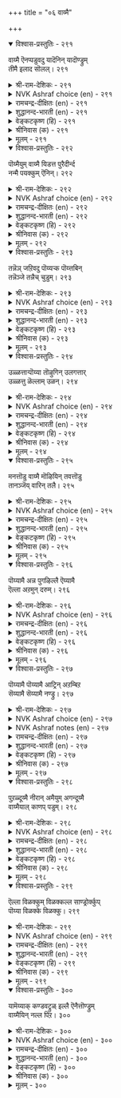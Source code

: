 +++
title = "०६ वाय्मै"

+++


<details open><summary>विश्वास-प्रस्तुतिः - २९१</summary>

वाय्मै ऎनप्पडुवदु यादॆनिन् यादॊण्ड्रुम्  
तीमै इलाद सॊलल्।      २९१
</details>

<details><summary>श्री-राम-देशिकः - २९१</summary>

वचनेन प्रयुक्तेन कस्यचित् मात्रयाऽपि चेत् ।  
दुःखानुत्पादनं लोके सत्यलक्षणमुच्यते ॥ २९१॥
</details>

<details><summary>NVK Ashraf choice (en) - २९१</summary>

०२९१
What is truthfulness? It is nothing but utterance
Wholly devoid of ill.
(V.V.S. Aiyar), (P.S. Sundaram)
</details>

<details><summary>रामचन्द्र-दीक्षितः (en) - २९१</summary>

291\. 'vāymai eṉappaṭuvatu yātu?' eṉiṉ, yātu oṉṟum  
tīmai ilāta colal.

291\. What is truth but unsullied utterance?  
</details>

<details><summary>शुद्धानन्द-भारती (en) - २९१</summary>

1\. வாய்மை எனப்படுவது யாதெனின் யாதொன்றும்  
தீமை இலாத சொலல்  
If "What is truth"? the question be,  
It is to speak out evil-free.        291  
</details>

<details><summary>वेङ्कटकृष्ण (हि) - २९१</summary>

291
परिभाषा है सत्य की, वचन विनिर्गत हानि ।  
सत्य-कथन से अल्प भी न हो किसी को ग्लानि ॥
</details>

<details><summary>श्रीनिवास (क) - २९१</summary>

291. यावॊन्दू कॆडुकिल्लद सॊल्लुगळन्नु आडुवुदे निज ऎनिसिकॊळ्ळुत्तदॆ.

</details>

<details><summary>मूलम् - २९१</summary>

वाय्मै ऎनप्पडुवदु यादॆनिन् यादॊण्ड्रुम्  
तीमै इलाद सॊलल्।      २९१
</details>

<details open><summary>विश्वास-प्रस्तुतिः - २९२</summary>

पॊय्मैयुम् वाय्मै यिडत्त पुरैदीर्न्द  
नन्मै पयक्कुम् ऎनिन्।      २९२
</details>

<details><summary>श्री-राम-देशिकः - २९२</summary>

असत्य वचनं चापि यदि स्यात् प्राणिनामिह ।  
अनिन्दितोपकाराय तत् सत्यवचनं मतम् ॥ २९२॥
</details>

<details><summary>NVK Ashraf choice (en) - २९२</summary>

०२९२
Even a lie would take the place of truth,
If it brings blameless benefit.
(N.V.K. Ashraf), (V. Ramasamy)
</details>

<details><summary>रामचन्द्र-दीक्षितः (en) - २९२</summary>

292\. poymmaiyum vāymai iṭatta-purai tīrnta  
naṉmai payakkum eṉiṉ.

292\. Even untruth has the stamp of truth, if it is free from harm.  
</details>

<details><summary>शुद्धानन्द-भारती (en) - २९२</summary>

2\. பொய்ம்மையும் வாய்மை யிடத்த புரைதீர்ந்த  
நன்மை பயக்கும் எனின்.  
E'en falsehood may for truth suffice,  
When good it brings removing vice.        292  
</details>

<details><summary>वेङ्कटकृष्ण (हि) - २९२</summary>

292
मिथ्या-भाषण यदि करे, दोषरहित कल्याण ।  
तो यह मिथ्या-कथन भी, मानो सत्य समान ॥
</details>

<details><summary>श्रीनिवास (क) - २९२</summary>

292. दोषविल्लद ऒळ्ळॆयतनवु, ऒन्दु सुळ्ळीनिन्द फलिसुवुदादरॆ, आडिद सुळ्ळू निजद सालिगे सेरुत्तदॆ.

</details>

<details><summary>मूलम् - २९२</summary>

पॊय्मैयुम् वाय्मै यिडत्त पुरैदीर्न्द  
नन्मै पयक्कुम् ऎनिन्।      २९२
</details>

<details open><summary>विश्वास-प्रस्तुतिः - २९३</summary>

तन्नॆञ् जऱिवदु पॊय्यऱ्क पॊय्त्तबिन्  
तन्नॆञ्जे तन्नैच् चुडुम्।      २९३
</details>

<details><summary>श्री-राम-देशिकः - २९३</summary>

असत्यमिति मत्वापि कथयन्ननृतं वचः ।  
पश्चात्तप्तमना भूत्वा ततो दुःखं स विन्दति ॥ २९३॥
</details>

<details><summary>NVK Ashraf choice (en) - २९३</summary>

०२९३
Lie not against your conscience,
Lest your own conscience burn you. *
(P.S. Sundaram)
</details>

<details><summary>रामचन्द्र-दीक्षितः (en) - २९३</summary>

293\. taṉ neñcu aṟivatu poyyaṟka; poyttapiṉ,  
taṉ neñcē taṉṉaic cuṭum.

293\. Let none utter a falsehood against his conscience lest it should torment him.  
</details>

<details><summary>शुद्धानन्द-भारती (en) - २९३</summary>

3\. தன்னெஞ் சறிவது பொய்யற்க பொய்த்தபின்  
தன்னெஞ்சே தன்னைச் சுடும்.  
Let not a man knowingly lie;  
Conscience will scorch and make him sigh.        293  
</details>

<details><summary>वेङ्कटकृष्ण (हि) - २९३</summary>

293
निज मन समझे जब स्वयं, झूठ न बोलें आप ।  
बोलें तो फिर आप को, निज मन दे संताप ॥
</details>

<details><summary>श्रीनिवास (क) - २९३</summary>

293. तन्न मनस्सु अरित विषयगळल्लि ऒब्बनु सुळ्ळाडबारदु; हागॆ सुळ्ळाडिदरॆ अवन मनस्से साक्षियागि निन्तु अवनन्नु
सुडुत्तदॆ.

</details>

<details><summary>मूलम् - २९३</summary>

तन्नॆञ् जऱिवदु पॊय्यऱ्क पॊय्त्तबिन्  
तन्नॆञ्जे तन्नैच् चुडुम्।      २९३
</details>

<details open><summary>विश्वास-प्रस्तुतिः - २९४</summary>

उळ्ळत्ताऱ्पॊय्या तॊऴुगिन् उलगत्तार्  
उळ्ळत्तु ळॆल्लाम् उळन्।      २९४
</details>

<details><summary>श्री-राम-देशिकः - २९४</summary>

सत्यमार्गेण गच्छन्तं तथा हृदयपूर्वकम् ।  
कृत्वा मनसि सर्वेऽपि प्रशंसन्ति नरोत्तमाः ॥ २९४॥
</details>

<details><summary>NVK Ashraf choice (en) - २९४</summary>

०२९४
He who lives truly in his own heart,
Truly lives in the hearts of all people.
(Satguru Subramuniyaswami)
</details>

<details><summary>रामचन्द्र-दीक्षितः (en) - २९४</summary>

294\. uḷḷattāl poyyātu oḻukiṉ, ulakattār  
uḷḷattuḷ ellām uḷaṉ.

294\. One sits high in the hearts of all who is true to oneself.  
</details>

<details><summary>शुद्धानन्द-भारती (en) - २९४</summary>

4\. உள்ளத்தால் பொய்யா தொழுகின் உலகத்தார்  
உள்ளத்து ளெல்லாம் உளன்.  
He lives in loving hearts of all  
Who serves the Truth serene in soul.        294  
</details>

<details><summary>वेङ्कटकृष्ण (हि) - २९४</summary>

294
मन से सत्याचरण का, जो करता अभ्यास ।  
जग के सब के हृदय में, करता है वह वास ॥
</details>

<details><summary>श्रीनिवास (क) - २९४</summary>

294. ऒब्बनु मनस्सिनिन्द सुळ्ळाडदॆ ऒळ्ळॆय रीतियल्लि नडॆदुकॊण्डरॆ, अवनु लोकद जनरॆल्लर मनस्सिनल्लि
नॆलॆयागुवनु.

</details>

<details><summary>मूलम् - २९४</summary>

उळ्ळत्ताऱ्पॊय्या तॊऴुगिन् उलगत्तार्  
उळ्ळत्तु ळॆल्लाम् उळन्।      २९४
</details>

<details open><summary>विश्वास-प्रस्तुतिः - २९५</summary>

मनत्तॊडु वाय्मै मॊऴियिन् तवत्तॊडु  
तानञ्जॆय् वारिन् तलै।      २९५
</details>

<details><summary>श्री-राम-देशिकः - २९५</summary>

मनोवाक्समभावेन सत्यवादी नरो भुवि ।  
तपोदानगुणाढ्येभ्यो नरेभ्योप्युत्तमः स्मृतः ॥ २९५॥
</details>

<details><summary>NVK Ashraf choice (en) - २९५</summary>

०२९५
Truthfulness in thought and word 
Outweighs penance and charity.
(P.S. Sundaram)
</details>

<details><summary>रामचन्द्र-दीक्षितः (en) - २९५</summary>

295\. maṉattoṭu vāymai moḻiyiṉ, tavattoṭu  
tāṉam ceyvāriṉ talai.

295\. Far greater than a benefactor or an ascetic is one whose words come from the depths of truth.  
</details>

<details><summary>शुद्धानन्द-भारती (en) - २९५</summary>

5\. மனத்தொடு வாய்மை மொழியின் தவத்தொடு  
தானஞ்செய் வாரின் தலை.  
To speak the truth from heart sincere  
Is more than giving and living austere.        295  
</details>

<details><summary>वेङ्कटकृष्ण (हि) - २९५</summary>

295
दान-पुण्य तप-कर्म भी, करते हैं जो लोग ।  
उनसे बढ़ हैं, हृदय से, सच बोलें जो लोग ॥
</details>

<details><summary>श्रीनिवास (क) - २९५</summary>

295. ऒब्बनु मनःपूर्वकवागि निजवाडुवुदादरॆ, अवनु तपस्सु माडि, दानधर्मगळन्नु नडॆसुववरिगिन्त मेलादवनु
ऎनिसिकॊळ्ळुत्तानॆ.

</details>

<details><summary>मूलम् - २९५</summary>

मनत्तॊडु वाय्मै मॊऴियिन् तवत्तॊडु  
तानञ्जॆय् वारिन् तलै।      २९५
</details>

<details open><summary>विश्वास-प्रस्तुतिः - २९६</summary>

पॊय्यामै अन्न पुगऴिल्लै ऎय्यामै  
ऎल्ला अऱमुन् दरुम्।      २९६
</details>

<details><summary>श्री-राम-देशिकः - २९६</summary>

न सत्यवचनादन्यद्विद्यते कीर्तिवर्धकम् ।  
कायक्लेशं विना वक्तुस्तत् स्वर्गमपि यच्छति ॥ २९६॥
</details>

<details><summary>NVK Ashraf choice (en) - २९६</summary>

०२९६
Nothing but the fame of truthfulness
Can give all other virtues effortlessly. *
(P.S. Sundaram), (Satguru Subramuniyaswami)
</details>

<details><summary>रामचन्द्र-दीक्षितः (en) - २९६</summary>

296\. poyyāmai aṉṉa pukaḻ illai; eyyāmai,  
ellā aṟamum tarum.

296\. One’s renown is rooted only in truth; it leads one easily to every other virtue.  
</details>

<details><summary>शुद्धानन्द-भारती (en) - २९६</summary>

6\. பொய்யாமை அன்ன புகழில்லை எய்யாமை  
எல்லா அறமும் தரும்.  
Not to lie brings all the praise  
All virtues from Truth arise.        296  
</details>

<details><summary>वेङ्कटकृष्ण (हि) - २९६</summary>

296
मिथ्या-भाषण त्याग सम, रहा न कीर्ति-विकास ।  
उससे सारा धर्म-फल, पाये बिना प्रयास ॥
</details>

<details><summary>श्रीनिवास (क) - २९६</summary>

296. सुळ्ळाडदॆ बाळुवुदक्किन्त मिगिलाद कीर्ति बेरिल्ल; अदु अवनिगॆ अरिविल्लदन्तॆये ऎला धर्मगळ फलवन्नू
नीडुवुदु.

</details>

<details><summary>मूलम् - २९६</summary>

पॊय्यामै अन्न पुगऴिल्लै ऎय्यामै  
ऎल्ला अऱमुन् दरुम्।      २९६
</details>

<details open><summary>विश्वास-प्रस्तुतिः - २९७</summary>

पॊय्यामै पॊय्यामै आट्रिन् अऱम्बिऱ  
सॆय्यामै सॆय्यामै नण्ड्रु।      २९७
</details>

<details><summary>श्री-राम-देशिकः - २९७</summary>

अनृतं वाक्य मुत्सृज्य जीवद्भर्भुवि मानवैः ।  
समेषामन्यधर्मणां त्यागोऽपि किल सम्मतः ॥ २९७॥
</details>

<details><summary>NVK Ashraf choice (en) - २९७</summary>

०२९७
If one speaks the truth and only truth,
He need not seek other virtues.
(S.M. Diaz)
</details>

<details><summary>NVK Ashraf notes (en) - २९७</summary>

२९७. A short crisp translation: "To be unfailingly true is to be unfailing in other virtues" - (P.S. Sundaram)
</details>

<details><summary>रामचन्द्र-दीक्षितः (en) - २९७</summary>

297\. poyyāmai poyyāmai āṟṟiṉ, aṟam piṟa  
ceyyāmai ceyyāmai naṉṟu.

297\. Practise truth, you need not practise any other virtue.  
</details>

<details><summary>शुद्धानन्द-भारती (en) - २९७</summary>

7\. பொய்யாமை பொய்யாமை ஆற்றின் அறம்பிற  
செய்யாமை செய்யாமை நன்று.  
Lie not lie not. Naught else you need  
All virtues are in Truth indeed.        297  
</details>

<details><summary>वेङ्कटकृष्ण (हि) - २९७</summary>

297
सत्य-धर्म का आचरण, सत्य-धर्म ही मान ।  
अन्य धर्म सब त्यागना, अच्छा ही है जान ॥
</details>

<details><summary>श्रीनिवास (क) - २९७</summary>

297. सुळ्ळाडदिरुवुदन्नु तप्पदॆ नडॆसिकॊण्डु बन्दल्लि बेरॆ धर्मगळन्नु आचरिसदिद्दरू बाधकविल्ल.

</details>

<details><summary>मूलम् - २९७</summary>

पॊय्यामै पॊय्यामै आट्रिन् अऱम्बिऱ  
सॆय्यामै सॆय्यामै नण्ड्रु।      २९७
</details>

<details open><summary>विश्वास-प्रस्तुतिः - २९८</summary>

पुऱळ्दूय्मै नीरान् अमैयुम् अगन्दूय्मै  
वाय्मैयाल् काणप् पडुम्।      २९८
</details>

<details><summary>श्री-राम-देशिकः - २९८</summary>

बाह्यदेहस्य संशुद्धिः सलिले स्नानतो यथा ।  
अन्तर्हृदयसंशुद्धिस्तथा स्यात् सत्यभाषणात् ॥ २९८॥
</details>

<details><summary>NVK Ashraf choice (en) - २९८</summary>

०२९८
Water ensures external purity
And truthfulness shows the internal.
(P.S. Sundaram)
</details>

<details><summary>रामचन्द्र-दीक्षितः (en) - २९८</summary>

298\. puṟam tūymai nīrāl amaiyum;- akam tūymai  
vāymaiyāl kāṇappaṭum.

298\. Water cleanses the body; truth cleanses the soul.  
</details>

<details><summary>शुद्धानन्द-भारती (en) - २९८</summary>

8\. புறந்தூய்மை நீரான் அமையும் அகந்தூய்மை  
வாய்மையால் காணப் படும்.  
Water makes you pure outward  
Truth renders you pure inward.        298  
</details>

<details><summary>वेङ्कटकृष्ण (हि) - २९८</summary>

298
बाह्‍य-शुद्धता देह को, देता ही है तोय ।  
अन्तः करण-विशुद्धता, प्रकट सत्य से जोंय ॥
</details>

<details><summary>श्रीनिवास (क) - २९८</summary>

298. बहिरङ्ग शुद्धि नीरिनिन्द उण्टागुत्तदॆ; अन्तरङ्ग शुद्धि सत्यवन्तिगॆयिन्दुण्टागुवुदु.

</details>

<details><summary>मूलम् - २९८</summary>

पुऱळ्दूय्मै नीरान् अमैयुम् अगन्दूय्मै  
वाय्मैयाल् काणप् पडुम्।      २९८
</details>

<details open><summary>विश्वास-प्रस्तुतिः - २९९</summary>

ऎल्ला विळक्कुम् विळक्कल्ल साण्ड्रोर्क्कुप्  
पॊय्या विळक्के विळक्कु।      २९९
</details>

<details><summary>श्री-राम-देशिकः - २९९</summary>

लोकान्धकारं नुदतां दीपानां न हि दीपता ।  
हृत्तमोनाशकं सत्यवचनं दीप उच्यते ॥ २९९॥
</details>

<details><summary>NVK Ashraf choice (en) - २९९</summary>

०२९९
Not all lights cause illumination; For the wise,
Only the light of truth is illuminant.
(N.V.K. Ashraf)
</details>

<details><summary>रामचन्द्र-दीक्षितः (en) - २९९</summary>

299\. ellā viḷakkum viḷakku alla; cāṉṟōrkkup  
poyyā viḷakkē viḷakku.

299\. All lamps are not lamps. To the great the lamp of truth is the lamp.  
</details>

<details><summary>शुद्धानन्द-भारती (en) - २९९</summary>

9\. எல்லா விளக்கும் விளக்கல்ல சான்றோர்க்குப்  
பொய்யா விளக்கே விளக்கு.  
All lights are not lights for the wise;  
Truth light is light bright like sun-light        299  
</details>

<details><summary>वेङ्कटकृष्ण (हि) - २९९</summary>

299
दीपक सब दीपक नहीं, जिनसे हो तम-नाश ।  
सत्य-दीप ही दीप है, पावें साधु प्रकाश ॥
</details>

<details><summary>श्रीनिवास (क) - २९९</summary>

299. हॊरगिन कत्तलॆयन्नु होगलाडिसुव बॆळकु बॆळकल्ल; अरिवुळ्ळ ज्ञानिगळिगॆ सुळ्ळाडदिरुवुदे निजवाद बॆळकु.

</details>

<details><summary>मूलम् - २९९</summary>

ऎल्ला विळक्कुम् विळक्कल्ल साण्ड्रोर्क्कुप्  
पॊय्या विळक्के विळक्कु।      २९९
</details>

<details open><summary>विश्वास-प्रस्तुतिः - ३००</summary>

यामॆय्याक् कण्डवट्रुळ् इल्लै ऎनैत्तॊण्ड्रुम्  
वाय्मैयिन् नल्ल पिऱ।      ३००
</details>

<details><summary>श्री-राम-देशिकः - ३००</summary>

सर्व शास्त्रपरामर्शादिदमेकं सुनिश्चितम् ।  
यत् सत्यवचनादन्यो धर्मो नास्ति महीतले ॥ ३००॥
</details>

<details><summary>NVK Ashraf choice (en) - ३००</summary>

०३००
Amidst all that we have seen as real,
There is nothing as good as truthfulness.
(W.H. Drew and J. Lazarus)
</details>

<details><summary>रामचन्द्र-दीक्षितः (en) - ३००</summary>

300\. yām meyyāk kaṇṭavaṟṟuḷ, illai-eṉaittu oṉṟum  
vāymaiyiṉ nalla piṟa.

300\. In all the scriptures we have read, there is no virtue greater than truth.
</details>

<details><summary>शुद्धानन्द-भारती (en) - ३००</summary>

10\. யாமெய்யாக் கண்டவற்றுள் இல்லை எனைத்தொன்றும்  
வாய்மையின் நல்ல பிற.  
Of all the things we here have seen  
Nothing surpasses Truth serene !        300  
</details>

<details><summary>वेङ्कटकृष्ण (हि) - ३००</summary>

300
हमने अनुसन्धान से, जितने पाये तत्व ।  
उनमें कोई सत्य सम, पाता नहीं महत्व ॥
</details>

<details><summary>श्रीनिवास (क) - ३००</summary>

300. (धर्मग्रन्थगळ आधारदिन्द) नावु निजवॆन्दु कण्ड वस्तुगळल्लि सत्यशीलतॆगिन्त मेल्मॆयुळ्ळदु बेरॆ यावुदू इल्ल.
अध्याय 
</details>

<details><summary>मूलम् - ३००</summary>

यामॆय्याक् कण्डवट्रुळ् इल्लै ऎनैत्तॊण्ड्रुम्  
वाय्मैयिन् नल्ल पिऱ।      ३००
</details>
